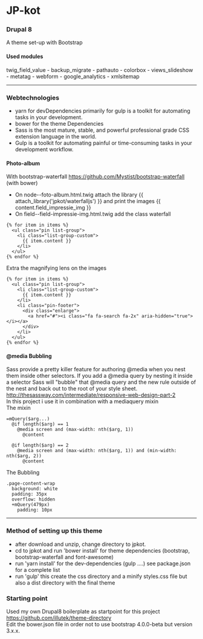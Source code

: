 # JP-kot

### Drupal 8
A theme set-up with Bootstrap

#### Used modules  
twig_field_value - backup_migrate - pathauto - colorbox - views_slideshow - 
metatag - webform - google_analytics - xmlsitemap  

---

### Webtechnologies 
- yarn for devDependencies primarily for gulp is a toolkit for automating tasks in your development.  
- bower for the theme Dependencies
- Sass is the most mature, stable, and powerful professional grade CSS extension language in the world. 
- Gulp is a toolkit for automating painful or time-consuming tasks in your development workflow.

#### Photo-album
With bootstrap-waterfall https://github.com/Mystist/bootstrap-waterfall (with bower)
- On node--foto-album.html.twig attach the library {{ attach_library('jpkot/waterfalljs') }} and print
the images {{ content.field_impressie_img }}
- On field--field-impressie-img.html.twig add the class waterfall
```
{% for item in items %}
  <ul class="pin list-group">
    <li class="list-group-custom">
      {{ item.content }}
    </li>
  </ul>
{% endfor %}  
```

Extra the magnifying lens on the images
```
{% for item in items %}
  <ul class="pin list-group">
    <li class="list-group-custom">
      {{ item.content }}
    </li>
    <li class="pin-footer">
      <div class="enlarge">
        <a href="#"><i class="fa fa-search fa-2x" aria-hidden="true"></i></a>
      </div>
    </li>
  </ul>
{% endfor %}  
```  

#### @media Bubbling
Sass provide a pretty killer feature for authoring @media when you nest them inside other selectors. If you add a @media query by nesting it inside a selector Sass will "bubble" that @media query and the new rule outside of the nest and back out to the root of your style sheet.
http://thesassway.com/intermediate/responsive-web-design-part-2  
In this project i use it in combination with a mediaquery mixin  
The mixin  
```
=mQuery($arg...)
  @if length($arg) == 1
    @media screen and (max-width: nth($arg, 1))
      @content

  @if length($arg) == 2
    @media screen and (max-width: nth($arg, 1)) and (min-width: nth($arg, 2))
      @content
```

The Bubbling
```
.page-content-wrap
  background: white
  padding: 35px
  overflow: hidden
  +mQuery(479px)
    padding: 10px
```

---

### Method of setting up this theme
- after download and unzip, change directory to jpkot.
- cd to jpkot and run 'bower install' for theme dependencies (bootstrap, bootstrap-waterfall and font-awesome) 
- run 'yarn install' for the dev-dependencies (gulp ....) see package.json for a complete list
- run 'gulp' this create the css directory and a minify styles.css file but also a dist directory with the final theme

### Starting point
Used my own Drupal8 boilerplate as startpoint for this project  
https://github.com/illutek/theme-directory  
Edit the bower.json file in order not to use bootstrap 4.0.0-beta but version 3.x.x.